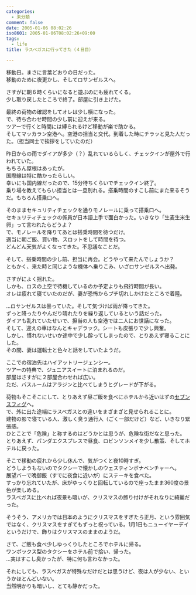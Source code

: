 ```yaml
---
categories:
  - 未分類
comment: false
date: 2005-01-06 08:02:26
iso8601: 2005-01-06T08:02:26+09:00
tags:
  - life
title: ラスベガスに行ってきた（４日目）

---
```


<div class="entry-body">
  <p>移動日。まさに言葉どおりの日だった。<br />
    移動のために夜更かし、そしてロサンゼルスへ。</p>

  <p>さすがに朝６時くらいになると遊ぶのにも疲れてくる。<br />
    少し取り戻したところで終了。部屋に引き上げた。</p>

  <p>最終の荷物の確認をしてオレは少し横になった。<br />
    で、待ち合わせ時間の少し前に迎えが来る。<br />
    ツアーで行くと時間には縛られるけど移動が楽で助かる。<br />
    そしてマッカラン空港へ。空港の担当と交代。到着した時にチラッと見た人だった。（担当同士で挨拶をしていたのだ）</p>

  <p>昨日からの雨でダイアが多少（？）乱れているらしく、チェックインが屋外で行われていた。<br />
    もちろん屋根はあったが。<br />
    国際線は特に酷かったらしい。<br />
    幸いにも国内線だったので、15分待ちくらいでチェックイン終了。<br />
    乗り場を教えてもらい担当とは一旦別れる。搭乗時間のすこし前にまた来るそうだ。もちろん搭乗口へ。</p>

  <p>そのままセキュリティチェックを通りモノレールに乗って搭乗口へ。<br />
    セキュリティチェックの係員が日本語上手で面白かった。いきなり「生麦生米生卵」って言われたらどうよ？<br />
    で、モノレールを降りてあとは搭乗時間を待つだけ。<br />
    適当に朝ご飯、買い物、スロットをして時間を待つ。<br />
    どんどん天気がよくなってきた。不思議なことだ。</p>

  <p>そして、搭乗時間の少し前、担当に再会。どうやって来たんでしょうか？<br />
    ともかく、来た時と同じような機体へ乗りこみ、いざロサンゼルスへ出発。</p>

  <p>さすがによく揺れた。<br />
    しかも、ロスの上空で待機しているのか予定よりも飛行時間が長い。<br />
    オレは疲れて寝ていたのだが、妻が恐怖からプチ切れしかけたところで着陸。</p>

  <p>…ロサンゼルスは曇っていた。そして気づけば雨が降ってきた。<br />
    ずっと降ったりやんだり晴れたりを繰り返しているという話だった。<br />
    ダイアも乱れていたせいで、担当の人も空港では二人にお世話になった。<br />
    そして、迎えの車はなんとキャデラック。シートも皮張りで少し興奮。<br />
    しかし、慣れないせいか途中で少し酔ってしまったので、とりあえず寝ることにした。<br />
    その間、妻は運転士と色々と話をしていたようだ。</p>

  <p>ここでの宿泊先はハイアットリージェンシー。<br />
    ツアーの特典で、ジュニアスイートに泊まれるのだ。<br />
    部屋はさすがに２部屋合わせれば広い。<br />
    ただ、バスルームはアラジンと比べてしまうとグレードが下がる。</p>

  <p>荷物もそこそこにして、とりあえず昼ご飯を食べにホテルから近いはずの<a href="http://www.figat7th.com/">セブンスフィグ</a>へ。<br />
    で、外に出た途端にラスベガスとの違いをまざまざと見せられることに。<br />
    建物の影で寝ている人、激しく臭う通行人（ごく一部だけど）など、いきなり緊張感。<br />
    ひとことで「危険」と称するのはどうかとは思うが、危険な街だなと思った。<br />
    とりあえず、パンダエクスプレスで昼食、ロビンソンメイを少し散策、そしてホテルに戻った。</p>

  <p>そこで移動の疲れから少し休んで、気がつくと夜10時すぎ。<br />
    どうしようもないのでタクシーで懐かしのウェスティンボナベンチャーへ。<br />
    展望バーで晩御飯（すでに夜食に近いが）にステーキを食べた。<br />
    すっかり忘れていたが、床がゆっくりと回転しているので座ったまま360度の景色が楽しめる。<br />
    ラスベガスに比べれば夜景も暗いが、クリスマスの飾り付けがそれなりに綺麗だった。</p>

  <p>そうそう、アメリカでは日本のようにクリスマスをすぎたら正月、という雰囲気ではなく、クリスマスをすぎてもずっと祝っている。1月1日もニューイヤーデイというだけで、飾りはクリスマスのままのようだ。</p>

  <p>さて、ご飯も食べ少しゆっくりしたところでホテルに帰る。<br />
    ワンボックス型のタクシーをホテル前で拾い、帰った。<br />
    …実はすこし臭かったが、特に何も言わなかった。</p>

  <p>それにしても、ラスベガスが特殊なだけだとは思うけど、夜は人が少ない、というかほとんどいない。<br />
    当然明かりも暗いし、とても静かだった。</p>
</div>
